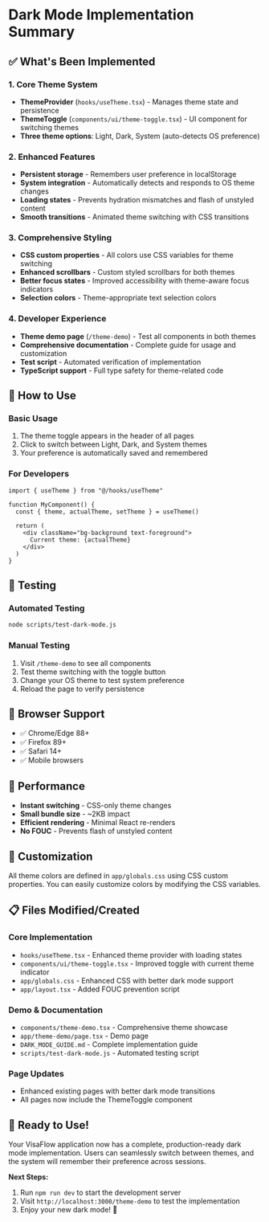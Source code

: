 # Dark Mode Implementation Summary

## ✅ What's Been Implemented

### 1. Core Theme System
- **ThemeProvider** (`hooks/useTheme.tsx`) - Manages theme state and persistence
- **ThemeToggle** (`components/ui/theme-toggle.tsx`) - UI component for switching themes
- **Three theme options**: Light, Dark, System (auto-detects OS preference)

### 2. Enhanced Features
- **Persistent storage** - Remembers user preference in localStorage
- **System integration** - Automatically detects and responds to OS theme changes
- **Loading states** - Prevents hydration mismatches and flash of unstyled content
- **Smooth transitions** - Animated theme switching with CSS transitions

### 3. Comprehensive Styling
- **CSS custom properties** - All colors use CSS variables for theme switching
- **Enhanced scrollbars** - Custom styled scrollbars for both themes
- **Better focus states** - Improved accessibility with theme-aware focus indicators
- **Selection colors** - Theme-appropriate text selection colors

### 4. Developer Experience
- **Theme demo page** (`/theme-demo`) - Test all components in both themes
- **Comprehensive documentation** - Complete guide for usage and customization
- **Test script** - Automated verification of implementation
- **TypeScript support** - Full type safety for theme-related code

## 🎯 How to Use

### Basic Usage
1. The theme toggle appears in the header of all pages
2. Click to switch between Light, Dark, and System themes
3. Your preference is automatically saved and remembered

### For Developers
```tsx
import { useTheme } from "@/hooks/useTheme"

function MyComponent() {
  const { theme, actualTheme, setTheme } = useTheme()
  
  return (
    <div className="bg-background text-foreground">
      Current theme: {actualTheme}
    </div>
  )
}
```

## 🧪 Testing

### Automated Testing
```bash
node scripts/test-dark-mode.js
```

### Manual Testing
1. Visit `/theme-demo` to see all components
2. Test theme switching with the toggle button
3. Change your OS theme to test system preference
4. Reload the page to verify persistence

## 📱 Browser Support
- ✅ Chrome/Edge 88+
- ✅ Firefox 89+  
- ✅ Safari 14+
- ✅ Mobile browsers

## 🚀 Performance
- **Instant switching** - CSS-only theme changes
- **Small bundle size** - ~2KB impact
- **Efficient rendering** - Minimal React re-renders
- **No FOUC** - Prevents flash of unstyled content

## 🎨 Customization
All theme colors are defined in `app/globals.css` using CSS custom properties. You can easily customize colors by modifying the CSS variables.

## 📋 Files Modified/Created

### Core Implementation
- `hooks/useTheme.tsx` - Enhanced theme provider with loading states
- `components/ui/theme-toggle.tsx` - Improved toggle with current theme indicator
- `app/globals.css` - Enhanced CSS with better dark mode support
- `app/layout.tsx` - Added FOUC prevention script

### Demo & Documentation
- `components/theme-demo.tsx` - Comprehensive theme showcase
- `app/theme-demo/page.tsx` - Demo page
- `DARK_MODE_GUIDE.md` - Complete implementation guide
- `scripts/test-dark-mode.js` - Automated testing script

### Page Updates
- Enhanced existing pages with better dark mode transitions
- All pages now include the ThemeToggle component

## 🎉 Ready to Use!

Your VisaFlow application now has a complete, production-ready dark mode implementation. Users can seamlessly switch between themes, and the system will remember their preference across sessions.

**Next Steps:**
1. Run `npm run dev` to start the development server
2. Visit `http://localhost:3000/theme-demo` to test the implementation
3. Enjoy your new dark mode! 🌙